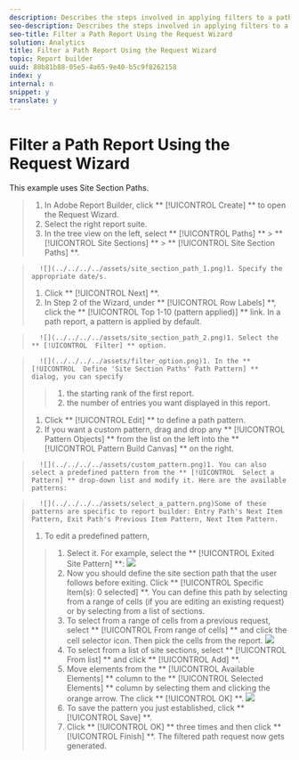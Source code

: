 ```yaml
---
description: Describes the steps involved in applying filters to a pathing report.
seo-description: Describes the steps involved in applying filters to a pathing report.
seo-title: Filter a Path Report Using the Request Wizard
solution: Analytics
title: Filter a Path Report Using the Request Wizard
topic: Report builder
uuid: 88b81b88-05e5-4a65-9e40-b5c9f8262158
index: y
internal: n
snippet: y
translate: y
---
```


# Filter a Path Report Using the Request Wizard

This example uses Site Section Paths. 

>1. In Adobe Report Builder, click ** [!UICONTROL  Create] ** to open the Request Wizard.
>1. Select the right report suite.
>1. In the tree view on the left, select ** [!UICONTROL  Paths] ** > ** [!UICONTROL  Site Sections] ** > ** [!UICONTROL  Site Section Paths] **.

>       ![](../../../../assets/site_section_path_1.png)1. Specify the appropriate date/s.
>1. Click ** [!UICONTROL  Next] **.
>1. In Step 2 of the Wizard, under ** [!UICONTROL  Row Labels] **, click the ** [!UICONTROL  Top 1-10 (pattern applied)] ** link. In a path report, a pattern is applied by default.

>       ![](../../../../assets/site_section_path_2.png)1. Select the ** [!UICONTROL  Filter] ** option.

>       ![](../../../../assets/filter_option.png)1. In the ** [!UICONTROL  Define 'Site Section Paths' Path Pattern] ** dialog, you can specify
>   >1. the starting rank of the first report.
>   >1. the number of entries you want displayed in this report.
>1. Click ** [!UICONTROL  Edit] ** to define a path pattern.
>1. If you want a custom pattern, drag and drop any ** [!UICONTROL  Pattern Objects] ** from the list on the left into the ** [!UICONTROL  Pattern Build Canvas] ** on the right.

>       ![](../../../../assets/custom_pattern.png)1. You can also select a predefined pattern from the ** [!UICONTROL  Select a Pattern] ** drop-down list and modify it. Here are the available patterns:

>       ![](../../../../assets/select_a_pattern.png)Some of these patterns are specific to report builder: Entry Path's Next Item Pattern, Exit Path's Previous Item Pattern, Next Item Pattern. 
>1. To edit a predefined pattern,
>   >1. Select it. For example, select the ** [!UICONTROL  Exited Site Pattern] **: ![](../../../../assets/exited_site_pattern.png)
>   >1. Now you should define the site section path that the user follows before exiting. Click ** [!UICONTROL  Specific Item(s): 0 selected] **. You can define this path by selecting from a range of cells (if you are editing an existing request) or by selecting from a list of sections.
>   >1. To select from a range of cells from a previous request, select ** [!UICONTROL  From range of cells] ** and click the cell selector icon. Then pick the cells from the report. ![](../../../../assets/choose_site_section_paths.png)
>   >1. To select from a list of site sections, select ** [!UICONTROL  From list] ** and click ** [!UICONTROL  Add] **.
>   >1. Move elements from the ** [!UICONTROL  Available Elements] ** column to the ** [!UICONTROL  Selected Elements] ** column by selecting them and clicking the orange arrow. The click ** [!UICONTROL  OK] **. ![](../../../../assets/move_site_section_elements.png)
>   >1. To save the pattern you just established, click ** [!UICONTROL  Save] **.
>   >1. Click ** [!UICONTROL  OK] ** three times and then click ** [!UICONTROL  Finish] **. The filtered path request now gets generated.
